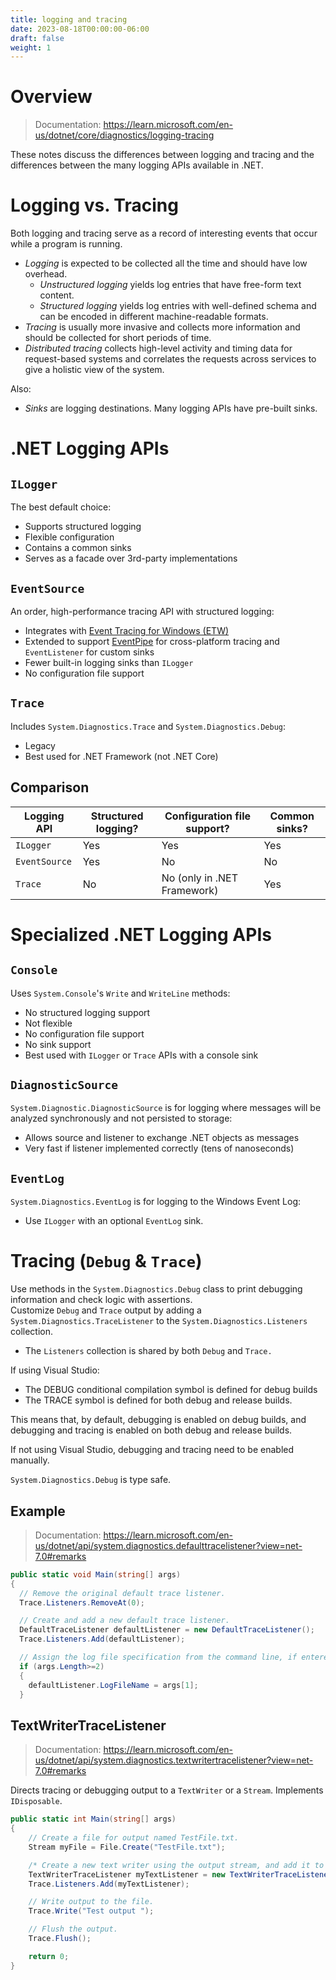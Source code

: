 ```yaml
---
title: logging and tracing
date: 2023-08-18T00:00:00-06:00
draft: false
weight: 1
---
```


# Overview
> Documentation: https://learn.microsoft.com/en-us/dotnet/core/diagnostics/logging-tracing  

These notes discuss the differences between logging and tracing and the differences between the many logging APIs available in .NET.

# Logging vs. Tracing
Both logging and tracing serve as a record of interesting events that occur while a program is running. 
- *Logging* is expected to be collected all the time and should have low overhead. 
  - *Unstructured logging* yields log entries that have free-form text content.
  - *Structured logging* yields log entries with well-defined schema and can be encoded in different machine-readable formats.
- *Tracing* is usually more invasive and collects more information and should be collected for short periods of time.
- *Distributed tracing* collects high-level activity and timing data for request-based systems and correlates the requests across services to give a holistic view of the system.

Also:  
- *Sinks* are logging destinations. Many logging APIs have pre-built sinks.

# .NET Logging APIs
## `ILogger`
The best default choice:
- Supports structured logging
- Flexible configuration
- Contains a common sinks
- Serves as a facade over 3rd-party implementations

## `EventSource`
An order, high-performance tracing API with structured logging:
- Integrates with [Event Tracing for Windows (ETW)](https://learn.microsoft.com/en-us/windows/win32/etw/event-tracing-portal)
- Extended to support [EventPipe](https://learn.microsoft.com/en-us/dotnet/core/diagnostics/eventpipe) for cross-platform tracing and `EventListener` for custom sinks
- <o>Fewer built-in logging sinks than `ILogger`</o>
- <o>No configuration file support</o>

## `Trace`
Includes `System.Diagnostics.Trace` and `System.Diagnostics.Debug`:
- Legacy
- Best used for .NET Framework (not .NET Core)

## Comparison
| Logging API   | Structured logging? | Configuration file support?        | Common sinks? |
| ------------- | ------------------- | ---------------------------------- | ------------- |
| `ILogger`     | Yes                 | Yes                                | Yes           |
| `EventSource` | Yes                 | <r>No</r>                          | <r>No</r>     |
| `Trace`       | <r>No</r>           | <r>No</r> (only in .NET Framework) | Yes           |

# Specialized .NET Logging APIs
## `Console`
Uses `System.Console`'s `Write` and `WriteLine` methods:
- No structured logging support 
- Not flexible
- No configuration file support
- No sink support
- Best used with `ILogger` or `Trace` APIs with a console sink

## `DiagnosticSource`
`System.Diagnostic.DiagnosticSource` is for logging where messages will be analyzed synchronously and not persisted to storage:
- Allows source and listener to exchange .NET objects as messages
- Very fast if listener implemented correctly (tens of nanoseconds)

## `EventLog`
`System.Diagnostics.EventLog` is for logging to the Windows Event Log:
- Use `ILogger` with an optional `EventLog` sink.

# Tracing (`Debug` & `Trace`)
Use methods in the `System.Diagnostics.Debug` class to print debugging information and check logic with assertions.  
Customize `Debug` and `Trace` output by adding a `System.Diagnostics.TraceListener` to the `System.Diagnostics.Listeners` collection.
- The `Listeners` collection is shared by both `Debug` and `Trace.`

If using Visual Studio:
- The DEBUG conditional compilation symbol is defined for debug builds
- The TRACE symbol is defined for both debug and release builds.

This means that, by default, debugging is enabled on debug builds, and debugging and tracing is enabled on both debug and release builds.

If not using Visual Studio, debugging and tracing need to be enabled manually.

`System.Diagnostics.Debug` is type safe.

## Example
> Documentation: https://learn.microsoft.com/en-us/dotnet/api/system.diagnostics.defaulttracelistener?view=net-7.0#remarks

```cs
public static void Main(string[] args)
{
  // Remove the original default trace listener.
  Trace.Listeners.RemoveAt(0);

  // Create and add a new default trace listener.
  DefaultTraceListener defaultListener = new DefaultTraceListener();
  Trace.Listeners.Add(defaultListener);

  // Assign the log file specification from the command line, if entered.
  if (args.Length>=2)
  {
    defaultListener.LogFileName = args[1];
  }
```

## TextWriterTraceListener
> Documentation: https://learn.microsoft.com/en-us/dotnet/api/system.diagnostics.textwritertracelistener?view=net-7.0#remarks

Directs tracing or debugging output to a `TextWriter` or a `Stream`. <o>Implements `IDisposable`.</o>
```cs
public static int Main(string[] args) 
{
    // Create a file for output named TestFile.txt.
    Stream myFile = File.Create("TestFile.txt");

    /* Create a new text writer using the output stream, and add it to the trace listeners. */
    TextWriterTraceListener myTextListener = new TextWriterTraceListener(myFile);
    Trace.Listeners.Add(myTextListener);

    // Write output to the file.
    Trace.Write("Test output ");

    // Flush the output.
    Trace.Flush();

    return 0;
}
```